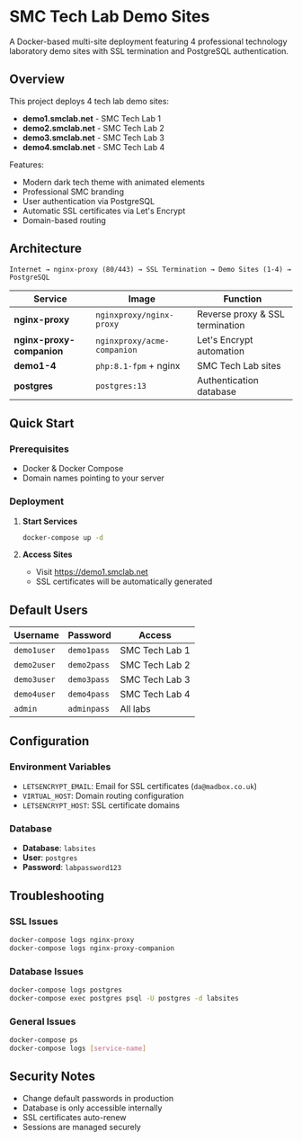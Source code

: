 # SMC Tech Lab Demo Sites

A Docker-based multi-site deployment featuring 4 professional technology laboratory demo sites with SSL termination and PostgreSQL authentication.

## Overview

This project deploys 4 tech lab demo sites:
- **demo1.smclab.net** - SMC Tech Lab 1
- **demo2.smclab.net** - SMC Tech Lab 2
- **demo3.smclab.net** - SMC Tech Lab 3
- **demo4.smclab.net** - SMC Tech Lab 4

Features:
- Modern dark tech theme with animated elements
- Professional SMC branding
- User authentication via PostgreSQL
- Automatic SSL certificates via Let's Encrypt
- Domain-based routing

## Architecture

```
Internet → nginx-proxy (80/443) → SSL Termination → Demo Sites (1-4) → PostgreSQL
```

| Service | Image | Function |
|---------|-------|----------|
| **nginx-proxy** | `nginxproxy/nginx-proxy` | Reverse proxy & SSL termination |
| **nginx-proxy-companion** | `nginxproxy/acme-companion` | Let's Encrypt automation |
| **demo1-4** | `php:8.1-fpm` + nginx | SMC Tech Lab sites |
| **postgres** | `postgres:13` | Authentication database |

## Quick Start

### Prerequisites
- Docker & Docker Compose
- Domain names pointing to your server

### Deployment

1. **Start Services**
   ```bash
   docker-compose up -d
   ```

2. **Access Sites**
   - Visit https://demo1.smclab.net
   - SSL certificates will be automatically generated

## Default Users

| Username | Password | Access |
|----------|----------|---------|
| `demo1user` | `demo1pass` | SMC Tech Lab 1 |
| `demo2user` | `demo2pass` | SMC Tech Lab 2 |
| `demo3user` | `demo3pass` | SMC Tech Lab 3 |
| `demo4user` | `demo4pass` | SMC Tech Lab 4 |
| `admin` | `adminpass` | All labs |

## Configuration

### Environment Variables
- `LETSENCRYPT_EMAIL`: Email for SSL certificates (`da@madbox.co.uk`)
- `VIRTUAL_HOST`: Domain routing configuration
- `LETSENCRYPT_HOST`: SSL certificate domains

### Database
- **Database**: `labsites`
- **User**: `postgres`
- **Password**: `labpassword123`

## Troubleshooting

### SSL Issues
```bash
docker-compose logs nginx-proxy
docker-compose logs nginx-proxy-companion
```

### Database Issues
```bash
docker-compose logs postgres
docker-compose exec postgres psql -U postgres -d labsites
```

### General Issues
```bash
docker-compose ps
docker-compose logs [service-name]
```

## Security Notes

- Change default passwords in production
- Database is only accessible internally
- SSL certificates auto-renew
- Sessions are managed securely